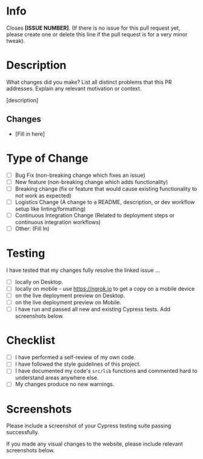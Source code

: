<!-- Fill in all spots surrounded by brackets and confirm all check boxes after confirming completion of the tasks -->

# Info

Closes **[ISSUE NUMBER]**. (If there is no issue for this pull request yet, please create one or
delete this line if the pull request is for a very minor tweak).

# Description

What changes did you make? List all distinct problems that this PR addresses. Explain any relevant
motivation or context.

[description]

## Changes

- [Fill in here]

# Type of Change

- [ ] Bug Fix (non-breaking change which fixes an issue)
- [ ] New feature (non-breaking change which adds functionality)
- [ ] Breaking change (fix or feature that would cause existing functionality to not work as
      expected)
- [ ] Logistics Change (A change to a README, description, or dev workflow setup like
      linting/formatting)
- [ ] Continuous Integration Change (Related to deployment steps or continuous integration
      workflows)
- [ ] Other: (Fill In) <!-- Edit this type of change if you select this -->

# Testing

I have tested that my changes fully resolve the linked issue ...

- [ ] locally on Desktop.
- [ ] locally on mobile - use https://ngrok.io to get a copy on a mobile device
- [ ] on the live deployment preview on Desktop.
- [ ] on the live deployment preview on Mobile.
- [ ] I have run and passed all new and existing Cypress tests. Add screenshots below.

# Checklist

- [ ] I have performed a self-review of my own code.
- [ ] I have followed the style guidelines of this project.
- [ ] I have documented my code's `src/lib` functions and commented hard to understand areas
      anywhere else.
- [ ] My changes produce no new warnings.

# Screenshots

Please include a screenshot of your Cypress testing suite passing successfully.

If you made any visual changes to the website, please include relevant screenshots below.
